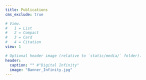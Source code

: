 ```yaml
---
title: Publications
cms_exclude: true

# View.
#   1 = List
#   2 = Compact
#   3 = Card
#   4 = Citation
view: 1

# Optional header image (relative to `static/media/` folder).
header:
  caption: "" #"Digital Infinity"
  image: "Banner_Infinity.jpg"
---
```



<!-- ### Highlights
- Solved the outer boundary problem for wave equation.
- Two of my papers have been cited by the detection of gravitational waves. -->